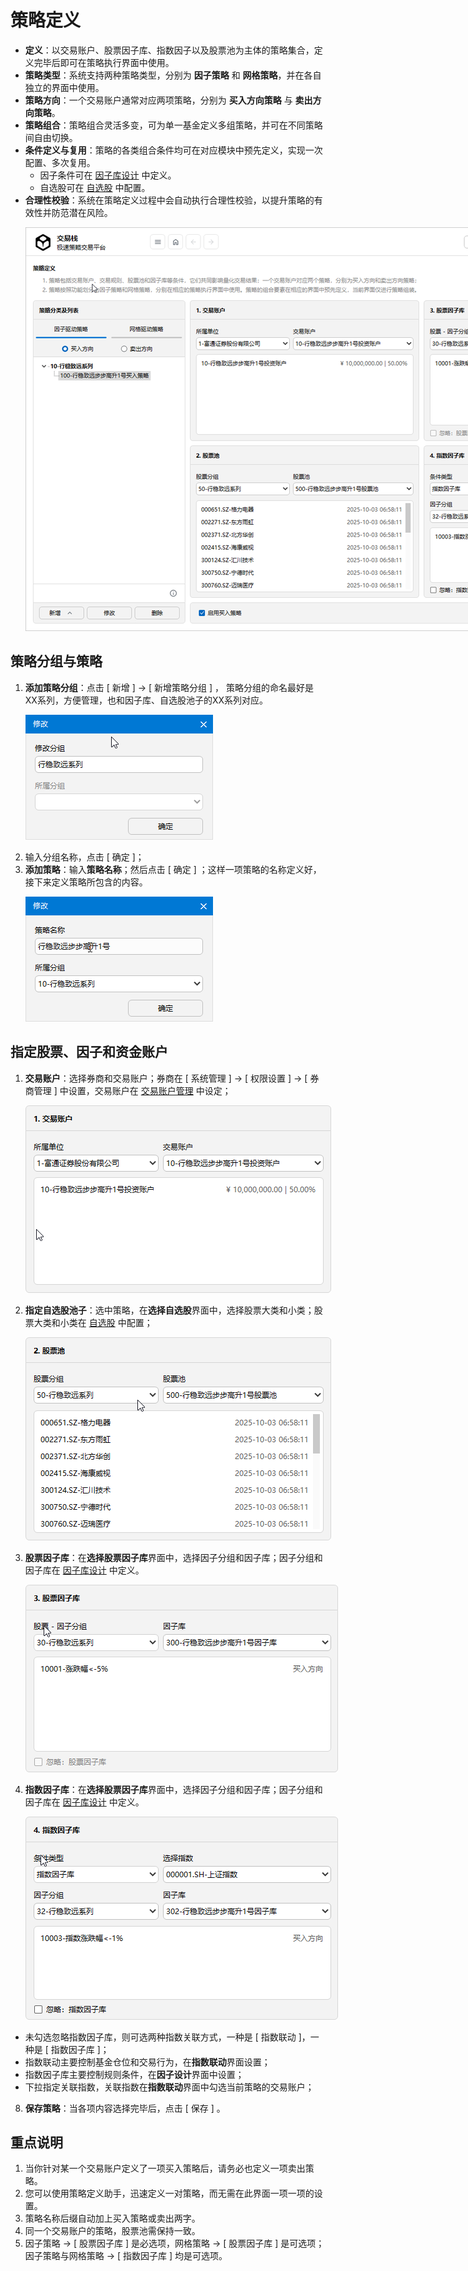 # 策略定义

- **定义**：以交易账户、股票因子库、指数因子以及股票池为主体的策略集合，定义完毕后即可在策略执行界面中使用。
- **策略类型**：系统支持两种策略类型，分别为 **因子策略** 和 **网格策略**，并在各自独立的界面中使用。  
- **策略方向**：一个交易账户通常对应两项策略，分别为 **买入方向策略** 与 **卖出方向策略**。  
- **策略组合**：策略组合灵活多变，可为单一基金定义多组策略，并可在不同策略间自由切换。
- **条件定义与复用**：策略的各类组合条件均可在对应模块中预先定义，实现一次配置、多次复用。  
  - 因子条件可在 [因子库设计](./Factor_Library_Design.md) 中定义。  
  - 自选股可在 [自选股](./Custom_Stocks.md) 中配置。 
- **合理性校验**：系统在策略定义过程中会自动执行合理性校验，以提升策略的有效性并防范潜在风险。
  <p align="left">
    <img  src="./images/strategy_definition.png"/ style="max-width:none;">
 </p>


## 策略分组与策略

1. **添加策略分组**：点击 [ 新增 ] -> [ 新增策略分组 ] ， 策略分组的命名最好是XX系列，方便管理，也和因子库、自选股池子的XX系列对应。
   <p align="left">
    <img  src="./images/strategy_group_add.png"/ style="max-width:none;">
 </p>
   
2. 输入分组名称，点击 [ 确定 ]；
3. **添加策略**：输入**策略名称**；然后点击  [ 确定 ] ；这样一项策略的名称定义好，接下来定义策略所包含的内容。
   <p align="left">
    <img  src="./images/strategy_add.png"/ style="max-width:none;">
 </p>
   
## 指定股票、因子和资金账户

1. **交易账户**：选择券商和交易账户；券商在 [ 系统管理 ] -> [ 权限设置 ] -> [ 券商管理 ] 中设置，交易账户在 [交易账户管理](./Trading_Rules_Setup.md) 中设定；
   <p align="left">
    <img  src="./images/strategy_select_fund.png"/ style="max-width:none;">
 </p>

2. **指定自选股池子**：选中策略，在**选择自选股**界面中，选择股票大类和小类；股票大类和小类在 [自选股](./Custom_Stocks.md) 中配置； 
   <p align="left">
    <img  src="./images/strategy_select_stock.png"/ style="max-width:none;">
 </p>

3. **股票因子库**：在**选择股票因子库**界面中，选择因子分组和因子库；因子分组和因子库在 [因子库设计](./Factor_Library_Design.md) 中定义。  
   <p align="left">
    <img  src="./images/strategy_select_factor.png"/ style="max-width:none;">
 </p>
 
4. **指数因子库**：在**选择股票因子库**界面中，选择因子分组和因子库；因子分组和因子库在 [因子库设计](./Factor_Library_Design.md) 中定义。
   <p align="left">
    <img  src="./images/strategy_select_index_factor.png"/ style="max-width:none;">
 </p>

  - 未勾选忽略指数因子库，则可选两种指数关联方式，一种是 [ 指数联动 ]，一种是 [ 指数因子库 ]；
  - 指数联动主要控制基金仓位和交易行为，在**指数联动**界面设置；
  - 指数因子库主要控制规则条件，在**因子设计**界面中设置；
  - 下拉指定关联指数，关联指数在**指数联动**界面中勾选当前策略的交易账户；
   
8. **保存策略**：当各项内容选择完毕后，点击 [ 保存 ] 。

## 重点说明
1. 当你针对某一个交易账户定义了一项买入策略后，请务必也定义一项卖出策略。
2. 您可以使用策略定义助手，迅速定义一对策略，而无需在此界面一项一项的设置。
3. 策略名称后缀自动加上买入策略或卖出两字。
4. 同一个交易账户的策略，股票池需保持一致。
5. 因子策略 -> [ 股票因子库 ] 是必选项，网格策略 -> [ 股票因子库 ] 是可选项；因子策略与网格策略 -> [ 指数因子库 ] 均是可选项。
